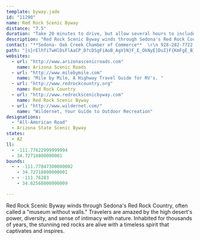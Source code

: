```yaml
---
template: byway.jade
id: "11290"
name: Red Rock Scenic Byway
distance: "7.5"
duration: "Take 20 minutes to drive, but allow several hours to include all activities along the byway."
description: "Red Rock Scenic Byway winds through Sedona's Red Rock Country, often called a \"museum without walls.\" Travelers are amazed by the high desert's power, diversity, and sense of intimacy with nature. Inhabited for thousands of years, the stunning red rocks are alive with a timeless spirit that captivates and inspires."
contact: "**Sedona- Oak Creek Chamber of Commerce**  \r\n 928-282-7722  \r\n [Send E-mail](mailto:admin@sedonachamber.com )  \r\n\r\n**Red Rock Scenic Byway**                                 \r\n[Send E-mail](mailto: info@redrockscencibyway.com )"
path: "{s}rElhfiTwHlDsFlAaCP_D?cDSgFiAoB_AgV}N}F_E_OkNyE}DuI}F{KmFgE_B}JsCmDq@_NgBKKcRyAeA?wE\\}C~@kInEsC`AsDb@cA?eCSaWwEcGoAwHkAeTsDuB[UGAEACCKECA?CAMCC?IBEDQ@I?IAkEs@}Du@kDg@{BO]BQ?KAUEEIMGI?C@C@A@CBCDm@?s@@iA?gHJ]EEGAEECCACAE?A?E@CBCDCD}IBwZEuC@}A@qDBOAWEA??ACGCCEEICC?C@C@C@?@C@CDCBu@BgF?qAH]Lw@Nw@RmDjAmH|BkGrBaE~AqBlAgNzKk@VqBt@k@Ly@LmBFw@?_AIoAOqA]eC{@aASoAUu@C}@?iFVuBJeA@iAE{@O_A[m@[gAu@wFgFgBcBwAqAu@]q@S[AMAk@@a@F]H]Po@`@w@f@a@VoAd@uAd@oNbEo@VgAz@u@t@i@z@a@z@Y~@g@xBeCdMc@jAa@p@c@`@UPSLo@Xy@J{DFmAJg@L]Lc@R[R}@x@kDtDy@`A[d@Yh@Uf@_@fAa@zAa@xAYz@Y~@Uh@]j@U\\]b@a@b@aAx@w@b@y@\\WJ"
websites: 
  - url: "http://www.arizonascenicroads.com"
    name: Arizona Scenic Roads
  - url: "http://www.milebymile.com"
    name: "Mile by Mile, A Highway Travel Guide for RV's. "
  - url: "http://www.redrockcountry.org"
    name: Red Rock Country
  - url: "http://www.redrockscenicbyway.com"
    name: Red Rock Scenic Byway
  - url: "http://www.wildernet.com/"
    name: "Wildernet, Your Guide to Outdoor Recreation"
designations: 
  - "All-American Road"
  - Arizona State Scenic Byway
states: 
  - AZ
ll: 
  - -111.77622999999994
  - 34.72718800000001
bounds: 
  - - -111.77847300000002
    - 34.72718800000001
  - - -111.76283
    - 34.82568000000009

---
```


Red Rock Scenic Byway winds through Sedona's Red Rock Country, often called a "museum without walls." Travelers are amazed by the high desert's power, diversity, and sense of intimacy with nature. Inhabited for thousands of years, the stunning red rocks are alive with a timeless spirit that captivates and inspires.